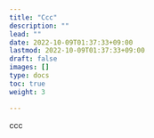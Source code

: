 ```yaml
---
title: "Ccc"
description: ""
lead: ""
date: 2022-10-09T01:37:33+09:00
lastmod: 2022-10-09T01:37:33+09:00
draft: false
images: []
type: docs
toc: true
weight: 3

---
```


ccc

